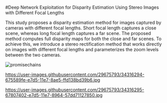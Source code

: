 #Deep Network Exploitation for Disparity Estimation Using Stereo Images with Different Focal Lengths

This study proposes a disparity estimation method for images captured by cameras with different focal lengths. Short focal length captures a close scene, whereas long focal length captures a far scene. The proposed method computes full disparity maps for both the close and far scenes. To achieve this, we introduce a stereo rectification method that works directly on images with different focal lengths and parameterizes the zoom levels between the two cameras.

![promisechains](https://user-images.githubusercontent.com/29675793/34316296-67aafb82-e7d5-11e7-8b59-1ed85bcf7b29.jpg)

https://user-images.githubusercontent.com/29675793/34316294-675589fe-e7d5-11e7-8ae5-ffd138bd39b6.jpg

https://user-images.githubusercontent.com/29675793/34316295-67807402-e7d5-11e7-8964-57dd71127850.jpg
